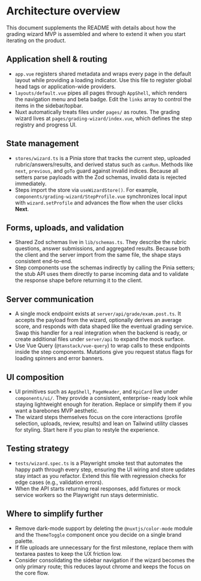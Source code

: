 # Architecture overview

This document supplements the README with details about how the grading wizard MVP is assembled and where to extend it when you
start iterating on the product.

## Application shell & routing

- `app.vue` registers shared metadata and wraps every page in the default layout while providing a loading indicator. Use this file
to register global head tags or application-wide providers.
- `layouts/default.vue` pipes all pages through `AppShell`, which renders the navigation menu and beta badge. Edit the `links`
array to control the items in the sidebar/topbar.
- Nuxt automatically treats files under `pages/` as routes. The grading wizard lives at `pages/grading-wizard/index.vue`, which
defines the step registry and progress UI.

## State management

- `stores/wizard.ts` is a Pinia store that tracks the current step, uploaded rubric/answers/results, and derived status such as
`canRun`. Methods like `next`, `previous`, and `goTo` guard against invalid indices. Because all setters parse payloads with the
Zod schemas, invalid data is rejected immediately.
- Steps import the store via `useWizardStore()`. For example, `components/grading-wizard/StepProfile.vue` synchronizes local input
with `wizard.setProfile` and advances the flow when the user clicks **Next**.

## Forms, uploads, and validation

- Shared Zod schemas live in `lib/schemas.ts`. They describe the rubric questions, answer submissions, and aggregated results.
Because both the client and the server import from the same file, the shape stays consistent end-to-end.
- Step components use the schemas indirectly by calling the Pinia setters; the stub API uses them directly to parse incoming data
and to validate the response shape before returning it to the client.

## Server communication

- A single mock endpoint exists at `server/api/grade/exam.post.ts`. It accepts the payload from the wizard, optionally derives an
average score, and responds with data shaped like the eventual grading service. Swap this handler for a real integration when the
backend is ready, or create additional files under `server/api` to expand the mock surface.
- Use Vue Query (`@tanstack/vue-query`) to wrap calls to these endpoints inside the step components. Mutations give you request
status flags for loading spinners and error banners.

## UI composition

- UI primitives such as `AppShell`, `PageHeader`, and `KpiCard` live under `components/ui/`. They provide a consistent, enterprise-
ready look while staying lightweight enough for iteration. Replace or simplify them if you want a barebones MVP aesthetic.
- The wizard steps themselves focus on the core interactions (profile selection, uploads, review, results) and lean on Tailwind
utility classes for styling. Start here if you plan to restyle the experience.

## Testing strategy

- `tests/wizard.spec.ts` is a Playwright smoke test that automates the happy path through every step, ensuring the UI wiring and
store updates stay intact as you refactor. Extend this file with regression checks for edge cases (e.g., validation errors).
- When the API starts returning real responses, add fixtures or mock service workers so the Playwright run stays deterministic.

## Where to simplify further

- Remove dark-mode support by deleting the `@nuxtjs/color-mode` module and the `ThemeToggle` component once you decide on a single
brand palette.
- If file uploads are unnecessary for the first milestone, replace them with textarea pastes to keep the UX friction low.
- Consider consolidating the sidebar navigation if the wizard becomes the only primary route; this reduces layout chrome and keeps
the focus on the core flow.
